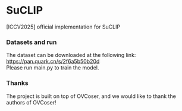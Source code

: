 # SuCLIP
[ICCV2025] official implementation for SuCLIP

### Datasets and run
The dataset can be downloaded at the following link: https://pan.quark.cn/s/2f6a5b50b20d <br>
Please run main.py to train the model.
<br>

### Thanks
The project is built on top of OVCoser, and we would like to thank the authors of OVCoser!
